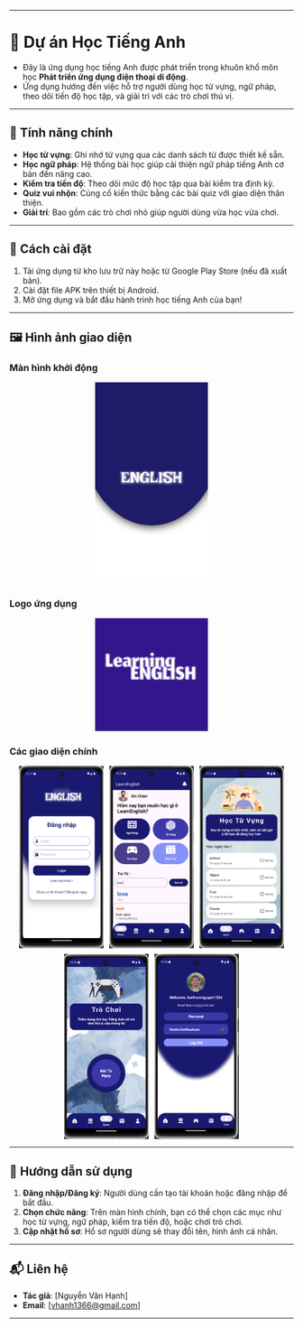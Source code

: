 

---

# 📘 Dự án Học Tiếng Anh  

- Đây là ứng dụng học tiếng Anh được phát triển trong khuôn khổ môn học **Phát triển ứng dụng điện thoại di động**.  
- Ứng dụng hướng đến việc hỗ trợ người dùng học từ vựng, ngữ pháp, theo dõi tiến độ học tập, và giải trí với các trò chơi thú vị.  

---

## 🌟 **Tính năng chính**  
- **Học từ vựng**: Ghi nhớ từ vựng qua các danh sách từ được thiết kế sẵn.  
- **Học ngữ pháp**: Hệ thống bài học giúp cải thiện ngữ pháp tiếng Anh cơ bản đến nâng cao.  
- **Kiểm tra tiến độ**: Theo dõi mức độ học tập qua bài kiểm tra định kỳ.  
- **Quiz vui nhộn**: Củng cố kiến thức bằng các bài quiz với giao diện thân thiện.  
- **Giải trí**: Bao gồm các trò chơi nhỏ giúp người dùng vừa học vừa chơi.  

---

## 🚀 **Cách cài đặt**  
1. Tải ứng dụng từ kho lưu trữ này hoặc từ Google Play Store (nếu đã xuất bản).  
2. Cài đặt file APK trên thiết bị Android.  
3. Mở ứng dụng và bắt đầu hành trình học tiếng Anh của bạn!  

---

## 🖼 **Hình ảnh giao diện**

### **Màn hình khởi động**  
<div style="text-align: center; margin: 10px 0;">  
   <img src="./splashapp.png" alt="Giao diện khởi động" width="200">  
</div>  

### **Logo ứng dụng**  
<div style="text-align: center; margin: 10px 0;">  
   <img src="./Logo App.png" alt="Logo của ứng dụng" width="200">  
</div>  

### **Các giao diện chính**  
<div style="display: flex; flex-wrap: wrap; justify-content: center; gap: 10px; margin-top: 10px;">  
   <img src="./imageloginapp.png" alt="Giao diện đăng nhập" width="150">  
   <img src="./imagehomeapp.png" alt="Giao diện trang chính" width="150">  
   <img src="./imagevocabulary.png" alt="Giao diện từ vựng" width="150">  
   <img src="./imagegameapp.png" alt="Giao diện trò chơi" width="150">  
   <img src="./imageuserapp.png" alt="Giao diện người dùng" width="150">  
</div>  

---

## 📖 **Hướng dẫn sử dụng**  
1. **Đăng nhập/Đăng ký**: Người dùng cần tạo tài khoản hoặc đăng nhập để bắt đầu.  
2. **Chọn chức năng**: Trên màn hình chính, bạn có thể chọn các mục như học từ vựng, ngữ pháp, kiểm tra tiến độ, hoặc chơi trò chơi.  
3. **Cập nhật hồ sơ**: Hồ sơ người dùng sẽ thay đổi tên, hình ảnh cá nhân.  

---

## 📬 **Liên hệ**  
- **Tác giả**: [Nguyễn Văn Hạnh]  
- **Email**: [vhanh1366@gmail.com]  

---

